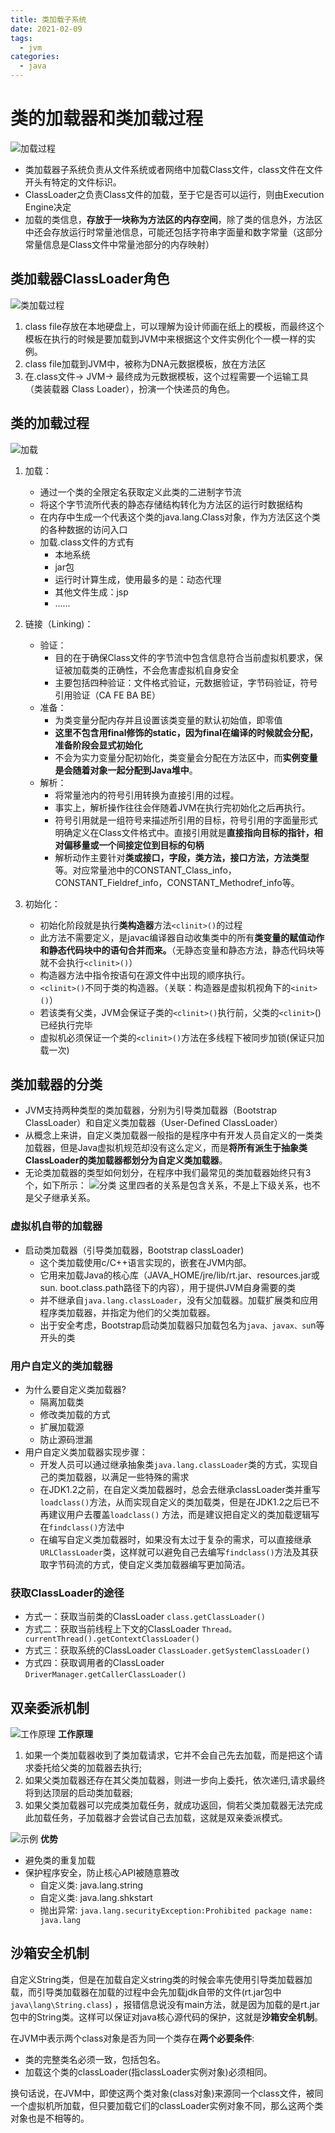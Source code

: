 ```yaml
---
title: 类加载子系统 
date: 2021-02-09
tags:
  - jvm
categories:
  - java
---
```


# 类的加载器和类加载过程

![加载过程](https://kuangstudy.oss-cn-beijing.aliyuncs.com/bbs/2021/02/09/kuangstudydfe58db2-ee75-464b-803f-6c36ca896938.png)

- 类加载器子系统负责从文件系统或者网络中加载Class文件，class文件在文件开头有特定的文件标识。
- ClassLoader之负责Class文件的加载，至于它是否可以运行，则由Execution Engine决定
- 加载的类信息，**存放于一块称为方法区的内存空间**，除了类的信息外，方法区中还会存放运行时常量池信息，可能还包括字符串字面量和数字常量（这部分常量信息是Class文件中常量池部分的内存映射）

## 类加载器ClassLoader角色

![类加载过程](https://kuangstudy.oss-cn-beijing.aliyuncs.com/bbs/2021/02/09/kuangstudy7de4ff2d-a01d-493d-ac60-c806184a9584.png "类加载过程")

1. class file存放在本地硬盘上，可以理解为设计师画在纸上的模板，而最终这个模板在执行的时候是要加载到JVM中来根据这个文件实例化个一模一样的实例。
2. class file加载到JVM中，被称为DNA元数据模板，放在方法区
3. 在.class文件-> JVM-> 最终成为元数据模板，这个过程需要一个运输工具（类装载器 Class Loader），扮演一个快递员的角色。

## 类的加载过程

![加载](https://kuangstudy.oss-cn-beijing.aliyuncs.com/bbs/2021/02/09/kuangstudy7cae202d-8776-4a6e-9a07-01c898474869.png "加载")

1. 加载：
    - 通过一个类的全限定名获取定义此类的二进制字节流
    - 将这个字节流所代表的静态存储结构转化为方法区的运行时数据结构
    - 在内存中生成一个代表这个类的java.lang.Class对象，作为方法区这个类的各种数据的访问入口
    - 加载.class文件的方式有
        - 本地系统
        - jar包
        - 运行时计算生成，使用最多的是：动态代理
        - 其他文件生成：jsp
        - ......
2. 链接（Linking)：
    - 验证：
        - 目的在于确保Class文件的字节流中包含信息符合当前虚拟机要求，保证被加载类的正确性，不会危害虚拟机自身安全
        - 主要包括四种验证：文件格式验证，元数据验证，字节码验证，符号引用验证（CA FE BA BE）
    - 准备：
        - 为类变量分配内存并且设置该类变量的默认初始值，即零值
        - **这里不包含用final修饰的static，因为final在编译的时候就会分配，准备阶段会显式初始化**
        - 不会为实力变量分配初始化，类变量会分配在方法区中，而**实例变量是会随着对象一起分配到Java堆中**。
    - 解析：
        - 将常量池内的符号引用转换为直接引用的过程。
        - 事实上，解析操作往往会伴随着JVM在执行完初始化之后再执行。
        - 符号引用就是一组符号来描述所引用的目标，符号引用的字面量形式明确定义在Class文件格式中。直接引用就是**直接指向目标的指针，相对偏移量或一个间接定位到目标的句柄**
        - 解析动作主要针对**类或接口，字段，类方法，接口方法，方法类型**等。对应常量池中的CONSTANT_Class_info，CONSTANT_Fieldref_info，CONSTANT_Methodref_info等。

3. 初始化：
    - 初始化阶段就是执行**类构造器**方法`<clinit>()`的过程
    - 此方法不需要定义，是javac编译器自动收集类中的所有**类变量的赋值动作和静态代码块中的语句合并而来。**（无静态变量和静态方法，静态代码块等就不会执行`<clinit>()`）
    - 构造器方法中指令按语句在源文件中出现的顺序执行。
    - `<clinit>()`不同于类的构造器。（关联：构造器是虚拟机视角下的`<init>()`）
    - 若该类有父类，JVM会保证子类的`<clinit>()`执行前，父类的`<clinit>`()已经执行完毕
    - 虚拟机必须保证一个类的`<clinit>()`方法在多线程下被同步加锁(保证只加载一次)

## 类加载器的分类

- JVM支持两种类型的类加载器，分别为引导类加载器（Bootstrap ClassLoader）和自定义类加载器（User-Defined ClassLoader）
- 从概念上来讲，自定义类加载器一般指的是程序中有开发人员自定义的一类类加载器，但是Java虚拟机规范却没有这么定义，而是**将所有派生于抽象类ClassLoader的类加载器都划分为自定义类加载器**。
- 无论类加载器的类型如何划分，在程序中我们最常见的类加载器始终只有3个，如下所示：
  ![分类](https://kuangstudy.oss-cn-beijing.aliyuncs.com/bbs/2021/02/11/kuangstudy9957b99b-9565-4adc-af49-5e4d145e56d9.png "分类")
  这里四者的关系是包含关系，不是上下级关系，也不是父子继承关系。

### 虚拟机自带的加载器

- 启动类加载器（引导类加载器，Bootstrap classLoader)
    - 这个类加载使用c/C++语言实现的，嵌套在JVM内部。
    - 它用来加载Java的核心库（JAVA_HOME/jre/lib/rt.jar、resources.jar或sun. boot.class.path路径下的内容），用于提供JVM自身需要的类
    - 并不继承自`java.lang.classLoader`，没有父加载器。加载扩展类和应用程序类加载器，并指定为他们的父类加载器。
    - 出于安全考虑，Bootstrap启动类加载器只加载包名为`java、javax、su`n等开头的类

### 用户自定义的类加载器

- 为什么要自定义类加载器?
    - 隔离加载类
    - 修改类加载的方式
    - 扩展加载源
    - 防止源码泄漏
- 用户自定义类加载器实现步骤：
    - 开发人员可以通过继承抽象类`java.lang.classLoader`类的方式，实现自己的类加载器，以满足一些特殊的需求
    - 在JDK1.2之前，在自定义类加载器时，总会去继承classLoader类并重写`loadclass()`方法，从而实现自定义的类加载类，但是在JDK1.2之后已不再建议用户去覆盖`loadclass()`
      方法，而是建议把自定义的类加载逻辑写在`findclass()`方法中
    - 在编写自定义类加载器时，如果没有太过于复杂的需求，可以直接继承`URLClassLoader`类，这样就可以避免自己去编写`findclass()`方法及其获取字节码流的方式，使自定义类加载器编写更加简洁。

### 获取ClassLoader的途径

- 方式一：获取当前类的ClassLoader
  `class.getClassLoader()`
- 方式二：获取当前线程上下文的ClassLoader
  `Thread。currentThread().getContextClassLoader()`
- 方式三：获取系统的ClassLoader
  `ClassLoader.getSystemClassLoader()`
- 方式四：获取调用者的ClassLoader
  `DriverManager.getCallerClassLoader()`

## 双亲委派机制

![工作原理](https://kuangstudy.oss-cn-beijing.aliyuncs.com/bbs/2021/02/11/kuangstudy0204b515-c4e8-4812-8aca-35068f50d6de.png "工作原理")
**工作原理**

1. 如果一个类加载器收到了类加载请求，它并不会自己先去加载，而是把这个请求委托给父类的加载器去执行;
2. 如果父类加载器还存在其父类加载器，则进一步向上委托，依次递归,请求最终将到达顶层的启动类加载器;
3. 如果父类加载器可以完成类加载任务，就成功返回，倘若父类加载器无法完成此加载任务，子加载器才会尝试自己去加载，这就是双亲委派模式。

![示例](https://kuangstudy.oss-cn-beijing.aliyuncs.com/bbs/2021/02/11/kuangstudy5445fd63-48ac-4e1c-950d-c92ceb419dd7.png "示例")
**优势**

- 避免类的重复加载
- 保护程序安全，防止核心API被随意篡改
    - 自定义类: java.lang.string
    - 自定义类: java.lang.shkstart
    - 抛出异常: `java.lang.securityException:Prohibited package name: java.lang
      `

## 沙箱安全机制

自定义String类，但是在加载自定义string类的时候会率先使用引导类加载器加载，而引导类加载器在加载的过程中会先加载jdk自带的文件(rt.jar包中`java\lang\String.class`)
，报错信息说没有main方法，就是因为加载的是rt.jar包中的String类。这样可以保证对java核心源代码的保护，这就是**沙箱安全机制**。

在JVM中表示两个class对象是否为同一个类存在**两个必要条件**:

- 类的完整类名必须一致，包括包名。
- 加载这个类的classLoader(指classLoader实例对象)必须相同。

换句话说，在JVM中，即使这两个类对象(class对象)来源同一个class文件，被同一个虚拟机所加载，但只要加载它们的classLoader实例对象不同，那么这两个类对象也是不相等的。